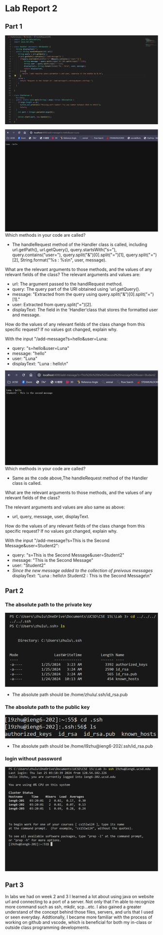# Lab Report 2
## Part 1
![Code](image-2.png)

![First /add-message](image.png)
Which methods in your code are called?

* The handleRequest method of the Handler class is called, including url.getPath(), url.getQuery(), query.startsWith("s="), query.contains("user="), query.split("&")[0].split("=")[1], query.split("=")[2], String.format("%s : %s\n", user, message).

What are the relevant arguments to those methods, and the values of any relevant fields of the class?
The relevant arguments and values are: 
* url: The argument passed to the handlRequest method.
* query: The query part of the URI obtained using 'url.getQuery().
* message: "Extracted from the query using query.split("&")[0].split("=")[1]."
* user: Extracted from query.split("=")[2].
* displayText: The field in the 'Handler'class that stores the formatted user and message.

How do the values of any relevant fields of the class change from this specific request? If no values got changed, explain why.

With the input "/add-message?s=hello&user=Luna: 

* query: "s=hello&user=Luna"
* message: "hello"
* user: "Luna"
* displayText: "Luna : hello\n"

![Second /add-message](image-1.png)
Which methods in your code are called?

* Same as the code above,The handleRequest method of the Handler class is called.

What are the relevant arguments to those methods, and the values of any relevant fields of the class?

The relevant arguments and values are also same as above: 
* url, query, message, user, displayText.

How do the values of any relevant fields of the class change from this specific request? If no values got changed, explain why.

With the input "/add-message?s=This is the Second Message&user=Student2": 

* query: "s=This is the Second Message&user=Student2"
* message: "This is the Second Message"
* user: "Student2"
* _Since the new message added to the collection of preivous messages_ displayText: 
"Luna : hello\n
Student2 : This is the Second Message\n"

## Part 2
### The absolute path to the private key
![Private key](image-6.png)
* The absolute path should be /home/zhulu/.ssh/id_rsa.pub

### The absolute path to the public key
![Public Key](image-5.png)
* The absolute path should be /home/l9zhu@ieng6-202/.ssh/id_rsa.pub

### login without password
![Alt text](image-3.png)

## Part 3

In labs we had on week 2 and 3 I learned a lot about using java on website url and connecting to a port of a server. Not only that I'm able to recognize more command such as ssh, mkdir, scp...etc. I also gained a greater understand of the concept behind those files, servers, and urls that I used or seen everyday. Addtionally, I became more familiar with the process of working on github and vscode, which is beneficial for both my in-class or outside class programming developments.